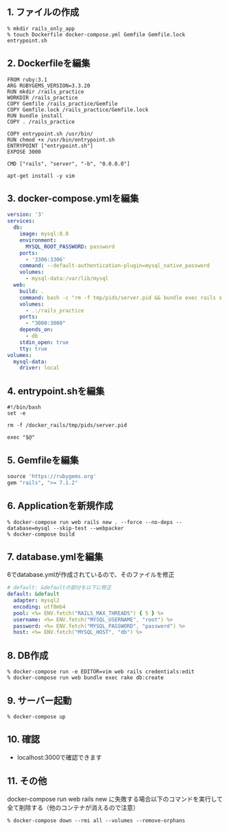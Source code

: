 ## 1. ファイルの作成

```Shell
% mkdir rails_only_app
% touch Dockerfile docker-compose.yml Gemfile Gemfile.lock entrypoint.sh
```

## 2. Dockerfileを編集

```
FROM ruby:3.1
ARG RUBYGEMS_VERSION=3.3.20
RUN mkdir /rails_practice
WORKDIR /rails_practice
COPY Gemfile /rails_practice/Gemfile
COPY Gemfile.lock /rails_practice/Gemfile.lock
RUN bundle install
COPY . /rails_practice

COPY entrypoint.sh /usr/bin/
RUN chmod +x /usr/bin/entrypoint.sh
ENTRYPOINT ["entrypoint.sh"]
EXPOSE 3000

CMD ["rails", "server", "-b", "0.0.0.0"]

apt-get install -y vim
```

## 3. docker-compose.ymlを編集

```yml
version: '3'
services:
  db:
    image: mysql:8.0
    environment:
      MYSQL_ROOT_PASSWORD: password
    ports:
      - '3306:3306'
    command: --default-authentication-plugin=mysql_native_password
    volumes:
      - mysql-data:/var/lib/mysql
  web:
    build: .
    command: bash -c "rm -f tmp/pids/server.pid && bundle exec rails s -p 3000 -b '0.0.0.0'"
    volumes:
      - .:/rails_practice
    ports:
      - "3000:3000"
    depends_on:
      - db
    stdin_open: true
    tty: true
volumes:
  mysql-data:
    driver: local
```

## 4. entrypoint.shを編集

```
#!/bin/bash
set -e

rm -f /docker_rails/tmp/pids/server.pid

exec "$@"
```

## 5. Gemfileを編集

```ruby
source 'https://rubygems.org'
gem "rails", ">= 7.1.2"
```

## 6. Applicationを新規作成

```Shell
% docker-compose run web rails new . --force --no-deps --database=mysql --skip-test --webpacker
% docker-compose build
```

## 7. database.ymlを編集

6でdatabase.ymlが作成されているので、そのファイルを修正

```yml
# default: &defaultの部分を以下に修正
default: &default
  adapter: mysql2
  encoding: utf8mb4
  pool: <%= ENV.fetch("RAILS_MAX_THREADS") { 5 } %>
  username: <%= ENV.fetch("MYSQL_USERNAME", "root") %>
  password: <%= ENV.fetch("MYSQL_PASSWORD", "password") %>
  host: <%= ENV.fetch("MYSQL_HOST", "db") %>
```

## 8. DB作成

```Shell
% docker-compose run -e EDITOR=vim web rails credentials:edit
% docker-compose run web bundle exec rake db:create
```

## 9. サーバー起動

```Shell
% docker-compose up
```

## 10. 確認
- localhost:3000で確認できます

## 11. その他
docker-compose run web rails new に失敗する場合以下のコマンドを実行して全て削除する（他のコンテナが消えるので注意）

```Shell
% docker-compose down --rmi all --volumes --remove-orphans
```
